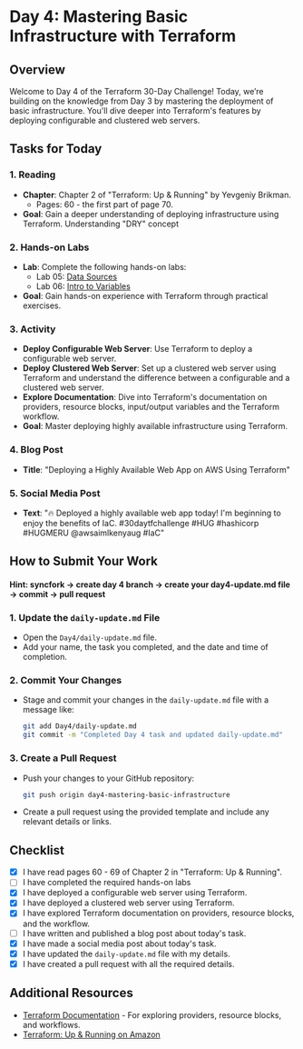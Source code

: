 # Day 4: Mastering Basic Infrastructure with Terraform

## Overview

Welcome to Day 4 of the Terraform 30-Day Challenge! Today, we’re building on the knowledge from Day 3 by mastering the deployment of basic infrastructure. You'll dive deeper into Terraform's features by deploying configurable and clustered web servers.

## Tasks for Today

### 1. **Reading**
   - **Chapter**: Chapter 2 of "Terraform: Up & Running" by Yevgeniy Brikman.
     - Pages: 60 - the first part of page 70.
   - **Goal**: Gain a deeper understanding of deploying infrastructure using Terraform. Understanding "DRY" concept 

### 2. **Hands-on Labs**
   - **Lab**: Complete the following hands-on labs:
     - Lab 05: [Data Sources](https://github.com/btkrausen/hashicorp/blob/master/terraform/Hands-On%20Labs/Section%2004%20-%20Understand%20Terraform%20Basics/08%20-%20Intro_to_the_Terraform_Data_Block.md)
     - Lab 06: [Intro to Variables](https://github.com/btkrausen/hashicorp/blob/master/terraform/Hands-On%20Labs/Section%2004%20-%20Understand%20Terraform%20Basics/06%20-%20Intro_to_the_Input_Variables_Block.md)
   - **Goal**: Gain hands-on experience with Terraform through practical exercises.
   
### 3. **Activity**
   - **Deploy Configurable Web Server**: Use Terraform to deploy a configurable web server.
   - **Deploy Clustered Web Server**: Set up a clustered web server using Terraform and understand the difference between a configurable and a clustered web server.
   - **Explore Documentation**: Dive into Terraform's documentation on providers, resource blocks, input/output variables  and the Terraform workflow.
   - **Goal**: Master deploying highly available infrastructure using Terraform.

### 4. **Blog Post**
   - **Title**: "Deploying a Highly Available Web App on AWS Using Terraform"
  

### 5. **Social Media Post**
   - **Text**: "🔥 Deployed a highly available web app today! I'm beginning to enjoy the benefits of IaC. #30daytfchallenge #HUG #hashicorp #HUGMERU @awsaimlkenyaug #IaC"
   
## How to Submit Your Work
#### Hint: syncfork -> create day 4 branch -> create your day4-update.md file -> commit -> pull request
### 1. **Update the `daily-update.md` File**
   - Open the `Day4/daily-update.md` file.
   - Add your name, the task you completed, and the date and time of completion.

### 2. **Commit Your Changes**
   - Stage and commit your changes in the `daily-update.md` file with a message like:
     ```bash
     git add Day4/daily-update.md
     git commit -m "Completed Day 4 task and updated daily-update.md"
     ```

### 3. **Create a Pull Request**
   - Push your changes to your GitHub repository:
     ```bash
     git push origin day4-mastering-basic-infrastructure
     ```
   - Create a pull request using the provided template and include any relevant details or links.

## Checklist

- [X] I have read pages 60 - 69 of Chapter 2 in "Terraform: Up & Running".
- [ ] I have completed the required hands-on labs
- [X] I have deployed a configurable web server using Terraform.
- [X] I have deployed a clustered web server using Terraform.
- [X] I have explored Terraform documentation on providers, resource blocks, and the workflow.
- [ ] I have written and published a blog post about today's task.
- [X] I have made a social media post about today's task.
- [X] I have updated the `daily-update.md` file with my details.
- [X] I have created a pull request with all the required details.

## Additional Resources

- [Terraform Documentation](https://www.terraform.io/docs) - For exploring providers, resource blocks, and workflows.
- [Terraform: Up & Running on Amazon](https://www.amazon.com/Terraform-Running-Infrastructure-Configuration-Management/dp/1492046906)






